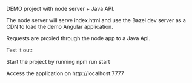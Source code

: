 DEMO project with node server + Java API.

The node server will serve index.html and use the Bazel dev server as a CDN to load the demo Angular application.

Requests are proxied through the node app to a Java Api. 

Test it out:

Start the project by running npm run start

Access the application on http://localhost:7777

